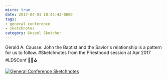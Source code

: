 ```yaml
---
micro: true
date: 2017-04-01 18:43:43-0600
tags:
- general conference
- sketchnotes
category: Gospel Sketcher
---
```


Gerald A. Causse: John the Baptist and the Savior's relationship is a pattern for us to follow. #Sketchnotes from the Priesthood session at Apr 2017 #LDSConf ✍🏼⛪️

[![General Conference Sketchnotes](http://www.gospelsketcher.org/uploads/2018/cc3fa78c2a.jpg)](http://www.gospelsketcher.org/uploads/2018/cc3fa78c2a.jpg)
